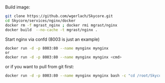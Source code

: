 

Build image:
```bash
git clone https://github.com/wgerlach/Skycore.git
cd Skycore/services/nginx/docker
docker rm -f mgrast_nginx ; docker rmi mgrast/nginx
docker build  --no-cache -t mgrast/nginx .
```

Start nginx via confd (8003 is just an example)
```bash
docker run -d -p 8003:80 --name mynginx mynginx
or
docker run -d -p 8003:80 --name mynginx mynginx <cmd>
```
or if you want to pull from git first:
```bash
docker run -d -p 8003:80 --name mynginx mynginx bash -c "cd /root/Skycore && git pull && /root/Skycore/services/nginx/confd/run_confd.sh"
```
